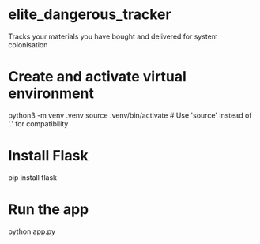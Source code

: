 # elite_dangerous_tracker
Tracks your materials you have bought and delivered for system colonisation

# Create and activate virtual environment
python3 -m venv .venv
source .venv/bin/activate  # Use 'source' instead of '.' for compatibility

# Install Flask
pip install flask

# Run the app
python app.py
